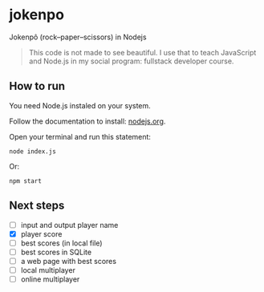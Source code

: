 # jokenpo

Jokenpô (rock–paper–scissors) in Nodejs

> This code is not made to see beautiful. I use that to teach JavaScript and Node.js in my social program: fullstack developer course.

## How to run

You need Node.js instaled on your system.

Follow the documentation to install: [nodejs.org](https://nodejs.org).

Open your terminal and run this statement:

```shell
node index.js
```

Or:

```shell
npm start
```

## Next steps

- [ ] input and output player name
- [x] player score
- [ ] best scores (in local file)
- [ ] best scores in SQLite
- [ ] a web page with best scores
- [ ] local multiplayer
- [ ] online multiplayer
